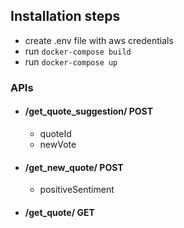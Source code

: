 ## Installation steps

- create .env file with aws credentials
- run ```docker-compose build```
- run ```docker-compose up```

### APIs

 - #### /get_quote_suggestion/ POST
    - quoteId
    - newVote
 - #### /get_new_quote/ POST
    - positiveSentiment
 - #### /get_quote/<quoteId> GET
